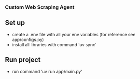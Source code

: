 ### Custom Web Scraping Agent

## Set up
- create a .env file with all your env variables (for reference see app/configs.py)
- install all libraries with command 'uv sync'

## Run project
- run command 'uv run app/main.py'